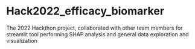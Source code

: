 # Hack2022_efficacy_biomarker
The 2022 Hackthon project, collaborated with other team members for streamlit tool performing SHAP analysis and general data exploration and visualization
